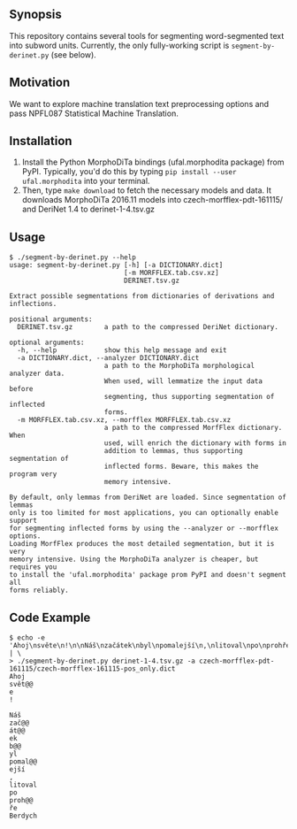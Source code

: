 ## Synopsis

This repository contains several tools for segmenting word-segmented text into subword units. Currently, the only fully-working script is `segment-by-derinet.py` (see below).

## Motivation

We want to explore machine translation text preprocessing options and pass NPFL087 Statistical Machine Translation.

## Installation

1. Install the Python MorphoDiTa bindings (ufal.morphodita package) from PyPI. Typically, you'd do this by typing `pip install --user ufal.morphodita` into your terminal.
2. Then, type `make download` to fetch the necessary models and data. It downloads MorphoDiTa 2016.11 models into czech-morfflex-pdt-161115/ and DeriNet 1.4 to derinet-1-4.tsv.gz

## Usage

```shell-session
$ ./segment-by-derinet.py --help
usage: segment-by-derinet.py [-h] [-a DICTIONARY.dict]
                             [-m MORFFLEX.tab.csv.xz]
                             DERINET.tsv.gz

Extract possible segmentations from dictionaries of derivations and
inflections.

positional arguments:
  DERINET.tsv.gz        a path to the compressed DeriNet dictionary.

optional arguments:
  -h, --help            show this help message and exit
  -a DICTIONARY.dict, --analyzer DICTIONARY.dict
                        a path to the MorphoDiTa morphological analyzer data.
                        When used, will lemmatize the input data before
                        segmenting, thus supporting segmentation of inflected
                        forms.
  -m MORFFLEX.tab.csv.xz, --morfflex MORFFLEX.tab.csv.xz
                        a path to the compressed MorfFlex dictionary. When
                        used, will enrich the dictionary with forms in
                        addition to lemmas, thus supporting segmentation of
                        inflected forms. Beware, this makes the program very
                        memory intensive.

By default, only lemmas from DeriNet are loaded. Since segmentation of lemmas
only is too limited for most applications, you can optionally enable support
for segmenting inflected forms by using the --analyzer or --morfflex options.
Loading MorfFlex produces the most detailed segmentation, but it is very
memory intensive. Using the MorphoDiTa analyzer is cheaper, but requires you
to install the 'ufal.morphodita' package prom PyPI and doesn't segment all
forms reliably.
```


## Code Example

```shell-session
$ echo -e 'Ahoj\nsvěte\n!\n\nNáš\nzačátek\nbyl\npomalejší\n,\nlitoval\npo\nprohře\nBerdych\n.' | \
> ./segment-by-derinet.py derinet-1-4.tsv.gz -a czech-morfflex-pdt-161115/czech-morfflex-161115-pos_only.dict
Ahoj
svět@@
e
!

Náš
zač@@
át@@
ek
b@@
yl
pomal@@
ejší
,
litoval
po
proh@@
ře
Berdych
```
